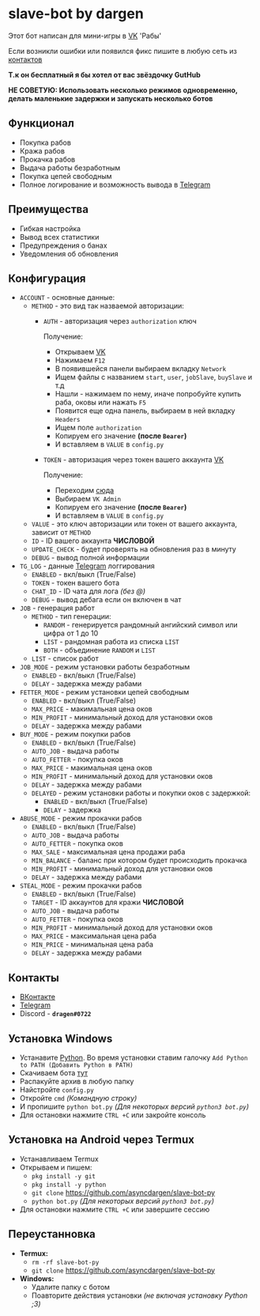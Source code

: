 # slave-bot by dargen
 
Этот бот написан для мини-игры в [VK](https://vk.com) 'Рабы'

Если возникли ошибки или появился фикс пишите в любую сеть из [контактов](https://github.com/asyncdargen/slave-bot-py#контакты)

**Т.к он бесплатный я бы хотел от вас звёздочку GutHub**

**НЕ СОВЕТУЮ: Использовать несколько режимов одновременно, делать маленькие задержки и запускать несколько ботов**


## Функционал

 - Покупка рабов
 - Кража рабов
 - Прокачка рабов
 - Выдача работы безработным
 - Покупка цепей свободным
 - Полное логирование и возможность вывода в [Telegram](https://telegram.org)


## Преимущества

 - Гибкая настройка
 - Вывод всех статистики
 - Предупреждения о банах
 - Уведомления об обновления


## Конфигурация
 
 - `ACCOUNT` - основные данные:
   - `METHOD` - это вид так назваемой авторизации:
     - `AUTH` - авторизация через `authorization` ключ
    
        Получение:
       - Открываем [VK](https://vk.com)
       - Нажимаем `F12`
       - В появившейся панели выбираем вкладку `Network`
       - Ищем файлы с названием `start`, `user`, `jobSlave`, `buySlave` и т.д
       - Нашли - нажимаем по нему, иначе попробуйте купить раба, оковы или нажать `F5`
       - Появится еще одна панель, выбираем в ней вкладку `Headers`
       - Ищем поле `authorization`
       - Копируем его значение **(после `Bearer`)**
       - И вставляем в `VALUE` в `config.py`
     - `TOKEN` - авторизация через токен вашего аккаунта [VK](https://vk.com)
   
       Получение:
       - Переходим [сюда](https://vkhost.github.io)
       - Выбираем `VK Admin`
       - Копируем его значение **(после `Bearer`)**
       - И вставляем в `VALUE` в `config.py`
   - `VALUE` - это ключ авторизации или токен от вашего аккаунта, зависит от `METHOD`
   - `ID` - ID вашего аккаунта **ЧИСЛОВОЙ**
   - `UPDATE_CHECK` - будет проверять на обновления раз в минуту
   - `DEBUG` - вывод полной информации
- `TG_LOG` - данные [Telegram](https://telegram.org) логгирования
  - `ENABLED` - вкл/выкл (True/False)
  - `TOKEN` - токен вашего бота
  - `CHAT_ID` - ID чата для лога *(без @)*
  - `DEBUG` - вывод дебага если он включен в чат
- `JOB` - генерация работ
  - `METHOD` - тип генерации:
    - `RANDOM` - генерируется рандомный ангийский символ или цифра от 1 до 10
    - `LIST` - рандомная работа из списка `LIST`
    - `BOTH` - объединение `RANDOM` и `LIST`
  - `LIST` - список работ
- `JOB_MODE` - режим установки работы безработным
  - `ENABLED` - вкл/выкл (True/False)
  - `DELAY` - задержка между рабами
- `FETTER_MODE` - режим установки цепей свободным
  - `ENABLED` - вкл/выкл (True/False)
  - `MAX_PRICE` - макимальная цена оков
  - `MIN_PROFIT` - минимальный доход для установки оков
  - `DELAY` - задержка между рабами
- `BUY_MODE` - режим покупки рабов
  - `ENABLED` - вкл/выкл (True/False)
  - `AUTO_JOB` - выдача работы
  - `AUTO_FETTER` - покупка оков
  - `MAX_PRICE` - макимальная цена оков
  - `MIN_PROFIT` - минимальный доход для установки оков
  - `DELAY` - задержка между рабами
  - `DELAYED` - режим установки работы и покупки оков с задержкой:
    - `ENABLED` - вкл/выкл (True/False)
    - `DELAY` - задержка
- `ABUSE_MODE` - режим прокачки рабов
  - `ENABLED` - вкл/выкл (True/False)
  - `AUTO_JOB` - выдача работы
  - `AUTO_FETTER` - покупка оков
  - `MAX_SALE` - максимальная цена продажи раба
  - `MIN_BALANCE` - баланс при котором будет происходить прокачка
  - `MIN_PROFIT` - минимальный доход для установки оков
  - `DELAY` - задержка между рабами
- `STEAL_MODE` - режим прокачки рабов
  - `ENABLED` - вкл/выкл (True/False)
  - `TARGET` - ID аккаунтов для кражи **ЧИСЛОВОЙ**
  - `AUTO_JOB` - выдача работы
  - `AUTO_FETTER` - покупка оков
  - `MIN_PROFIT` - минимальный доход для установки оков
  - `MAX_PRICE` - максимальная цена раба
  - `MIN_PRICE` - минимальная цена раба
  - `DELAY` - задержка между рабами


## Контакты
 - [ВКонтакте](https://vk.com/asyncdargen)
 - [Telegram](https://t.me/asyncdargen)
 - Discord - **`dragen#0722`**


## Установка Windows
 - Устанавите [Python](https://www.python.org/downloads/windows). Во время установки ставим галочку `Add Python to PATH (Добавить Python в PATH)`
 - Скачиваем бота [тут](https://github.com/asyncdargen/slave-bot-py/archive/refs/heads/main.zip)
 - Распакуйте архив в любую папку
 - Найстройте `config.py` 
 - Откройте `cmd` *(Командную строку)*
 - И пропишите `python bot.py` *(Для некоторых версий `python3 bot.py`)*
 - Для остановки нажмите `CTRL +C` или закройте консоль


## Установка на Android через Termux
 - Устанавливаем Termux
 - Открываем и пишем:
   - `pkg install -y git`
   - `pkg install -y python`
   - `git clone` https://github.com/asyncdargen/slave-bot-py
   - `python bot.py` *(Для некоторых версий `python3 bot.py`)*
 - Для остановки нажмите `CTRL +C` или завершите сессию


## Переустанновка
 - **Termux:**
   - `rm -rf slave-bot-py`
   - `git clone` https://github.com/asyncdargen/slave-bot-py
 - **Windows:**
   - Удалите папку с ботом
   - Поавторите действия установки *(не включая установку Python ;3)*
